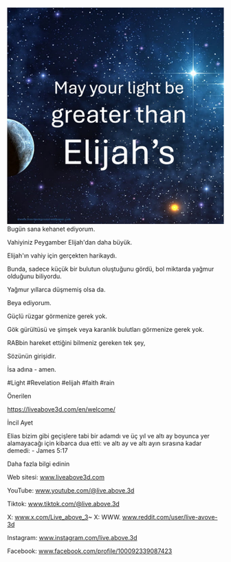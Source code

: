 ![Video cover image](../cover-square.jpeg)
Bugün sana kehanet ediyorum.

Vahiyiniz Peygamber Elijah'dan daha büyük.

Elijah'ın vahiy için gerçekten harikaydı.

Bunda, sadece küçük bir bulutun oluştuğunu gördü, bol miktarda yağmur olduğunu biliyordu.

Yağmur yıllarca düşmemiş olsa da.

Beya ediyorum.

Güçlü rüzgar görmenize gerek yok.

Gök gürültüsü ve şimşek veya karanlık bulutları görmenize gerek yok.

RABbin hareket ettiğini bilmeniz gereken tek şey,

Sözünün girişidir.

İsa adına - amen.


#Light #Revelation #elijah #faith #rain


Önerilen

https://liveabove3d.com/en/welcome/


İncil Ayet

Elias bizim gibi geçişlere tabi bir adamdı ve üç yıl ve altı ay boyunca yer alamayacağı için kibarca dua etti: ve altı ay ve altı ayın sırasına kadar demedi: - James 5:17


Daha fazla bilgi edinin

Web sitesi: www.liveabove3d.com

YouTube: www.youtube.com/@live.above.3d

Tiktok: www.tiktok.com/@live.above.3d

X: www.x.com/Live_above_3~ X: WWW. www.reddit.com/user/live-avove-3d

Instagram: www.instagram.com/live.above.3d

Facebook: www.facebook.com/profile/100092339087423
